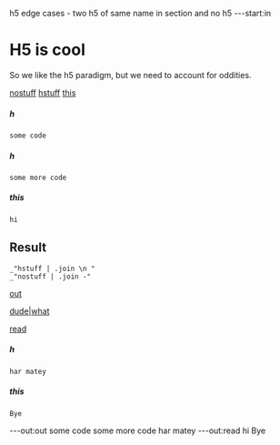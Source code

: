 h5 edge cases - two h5 of same name in section and no h5
---start:in
# H5 is cool

So we like the h5 paradigm, but we need to account for oddities. 

[nostuff](#no "h5:")
[hstuff](#h "h5:")
[this](#this "h5: | .join \n ")

#####  h

    some code

##### h

    some more code


##### this

    hi

## Result

    _"hstuff | .join \n "
    _"nostuff | .join -"

[out](# "save:")

[dude|what](# "store: | sub what, _'this'")

[read](#dude "save:")

##### h

    har matey

##### this    

    Bye

---out:out
some code
some more code
har matey
---out:read
hi
Bye

